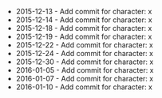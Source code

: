 - 2015-12-13 - Add commit for character: x
- 2015-12-14 - Add commit for character: x
- 2015-12-18 - Add commit for character: x
- 2015-12-19 - Add commit for character: x
- 2015-12-22 - Add commit for character: x
- 2015-12-24 - Add commit for character: x
- 2015-12-30 - Add commit for character: x
- 2016-01-05 - Add commit for character: x
- 2016-01-07 - Add commit for character: x
- 2016-01-10 - Add commit for character: x
